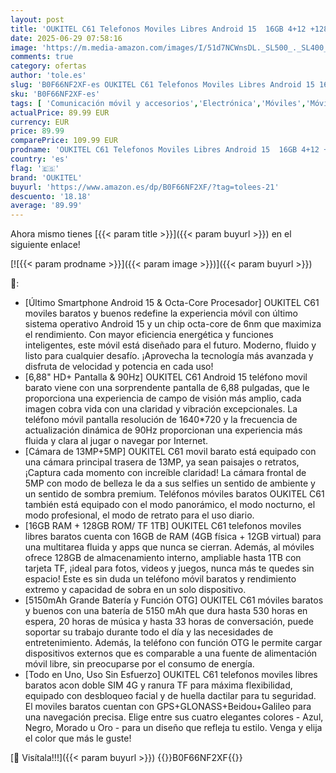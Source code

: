 ```yaml
---
layout: post
title: 'OUKITEL C61 Telefonos Moviles Libres Android 15  16GB 4+12 +128GB/1TB Smartphone  6.88" HD+ 90Hz Telefono Movil  Batería 5150mAh movil  4G Dual SIM/Face ID/Fingerprint/GPS/OTG  Azul'
date: 2025-06-29 07:58:16
image: 'https://m.media-amazon.com/images/I/51d7NCWnsDL._SL500_._SL400_.jpg'
comments: true
category: ofertas
author: 'tole.es'
slug: 'B0F66NF2XF-es OUKITEL C61 Telefonos Moviles Libres Android 15 16GB 4+12...'
sku: 'B0F66NF2XF-es'
tags: [ 'Comunicación móvil y accesorios','Electrónica','Móviles','Móviles y smartphones libres','android','oukitel','🇪🇸', ]
actualPrice: 89.99 EUR
currency: EUR
price: 89.99
comparePrice: 109.99 EUR
prodname: 'OUKITEL C61 Telefonos Moviles Libres Android 15  16GB 4+12 +128GB/1TB Smartphone  6.88" HD+ 90Hz Telefono Movil  Batería 5150mAh movil  4G Dual SIM/Face ID/Fingerprint/GPS/OTG  Azul'
country: 'es'
flag: '🇪🇸'
brand: 'OUKITEL'
buyurl: 'https://www.amazon.es/dp/B0F66NF2XF/?tag=tolees-21'
descuento: '18.18'
average: '89.99'
---
```


Ahora mismo tienes [{{< param title >}}]({{< param buyurl >}}) en el siguiente enlace!

[![{{< param prodname >}}]({{< param image >}})]({{< param buyurl >}})

🔎:

- [Último Smartphone Android 15 & Octa-Core Procesador] OUKITEL C61 moviles baratos y buenos redefine la experiencia móvil con último sistema operativo Android 15 y un chip octa-core de 6nm que maximiza el rendimiento. Con mayor eficiencia energética y funciones inteligentes, este móvil está diseñado para el futuro. Moderno, fluido y listo para cualquier desafío. ¡Aprovecha la tecnología más avanzada y disfruta de velocidad y potencia en cada uso!
- [6,88" HD+ Pantalla & 90Hz] OUKITEL C61 Android 15 teléfono movil barato viene con una sorprendente pantalla de 6,88 pulgadas, que le proporciona una experiencia de campo de visión más amplio, cada imagen cobra vida con una claridad y vibración excepcionales. La teléfono móvil pantalla resolución de 1640*720 y la frecuencia de actualización dinámica de 90Hz proporcionan una experiencia más fluida y clara al jugar o navegar por Internet.
- [Cámara de 13MP+5MP] OUKITEL C61 movil barato está equipado con una cámara principal trasera de 13MP, ya sean paisajes o retratos, ¡Captura cada momento con increíble claridad! La cámara frontal de 5MP con modo de belleza le da a sus selfies un sentido de ambiente y un sentido de sombra premium. Teléfonos móviles baratos OUKITEL C61 también está equipado con el modo panorámico, el modo nocturno, el modo profesional, el modo de retrato para el uso diario.
- [16GB RAM + 128GB ROM/ TF 1TB] OUKITEL C61 telefonos moviles libres baratos cuenta con 16GB de RAM (4GB física + 12GB virtual) para una multitarea fluida y apps que nunca se cierran. Además, al móviles ofrece 128GB de almacenamiento interno, ampliable hasta 1TB con tarjeta TF, ¡ideal para fotos, videos y juegos, nunca más te quedes sin espacio! Este es sin duda un teléfono móvil baratos y rendimiento extremo y capacidad de sobra en un solo dispositivo.
- [5150mAh Grande Batería y Función OTG] OUKITEL C61 móviles baratos y buenos con una batería de 5150 mAh que dura hasta 530 horas en espera, 20 horas de música y hasta 33 horas de conversación, puede soportar su trabajo durante todo el día y las necesidades de entretenimiento. Además, la teléfono con función OTG le permite cargar dispositivos externos que es comparable a una fuente de alimentación móvil libre, sin preocuparse por el consumo de energía.
- [Todo en Uno, Uso Sin Esfuerzo] OUKITEL C61 telefonos moviles libres baratos acon doble SIM 4G y ranura TF para máxima flexibilidad, equipado con desbloqueo facial y de huella dactilar para tu seguridad. El moviles baratos cuentan con GPS+GLONASS+Beidou+Galileo para una navegación precisa. Elige entre sus cuatro elegantes colores - Azul, Negro, Morado u Oro - para un diseño que refleja tu estilo. Venga y elija el color que más le guste!

[🛒 Visítala!!!]({{< param buyurl >}})
{{<world>}}B0F66NF2XF{{</world>}}
